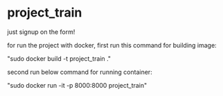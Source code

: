 # project_train

just signup on the form!


for run the project with docker,
first run this command for building image:

"sudo docker build -t project_train ." 

second run below command for running container:

"sudo docker run -it -p 8000:8000 project_train"
